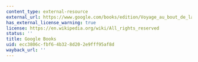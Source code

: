 ```yaml
---
content_type: external-resource
external_url: https://www.google.com/books/edition/Voyage_au_bout_de_la_nuit/oGHaAgAAQBAJ?hl=en
has_external_license_warning: true
license: https://en.wikipedia.org/wiki/All_rights_reserved
status: ''
title: Google Books
uid: ecc3806c-fbf6-4b32-8d20-2e9fff95af8d
wayback_url: ''
---
```

